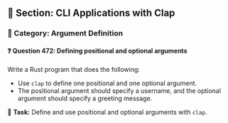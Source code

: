 ## 📘 Section: CLI Applications with Clap  
### 🔹 Category: Argument Definition  
#### ❓ Question 472: Defining positional and optional arguments

Write a Rust program that does the following:

- Use `clap` to define one positional and one optional argument.
- The positional argument should specify a username, and the optional argument should specify a greeting message.

🔧 **Task:** Define and use positional and optional arguments with `clap`.
